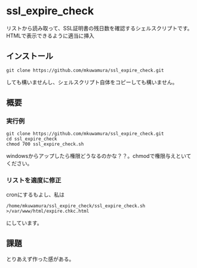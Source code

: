 ﻿# ssl_expire_check

リストから読み取って、SSL証明書の残日数を確認するシェルスクリプトです。HTMLで表示できるように適当に挿入

## インストール

    git clone https://github.com/mkuwamura/ssl_expire_check.git

しても構いませんし、シェルスクリプト自体をコピーしても構いません。

## 概要

### 実行例

    git clone https://github.com/mkuwamura/ssl_expire_check.git
    cd ssl_expire_check
    chmod 700 ssl_expire_check.sh

windowsからアップしたら権限どうなるのかな？？。chmodで権限与えといてください。

### リストを適度に修正
cronにするもよし、私は

    /home/mkuwamura/ssl_expire_check/ssl_expire_check.sh >/var/www/html/expire.chkc.html
  
にしています。
  
## 課題

とりあえず作った感がある。